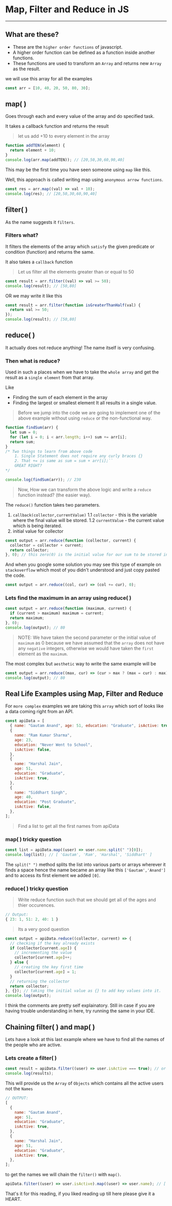 # Map, Filter and Reduce in JS

---

## What are these?

- These are the `higher order functions` of javascript.
- A higher order function can be defined as a function inside another functions.
- These functions are used to transform an `Array` and returns new `Array` as the result.

we will use this array for all the examples

```js
const arr = [10, 40, 20, 50, 80, 30];
```

## map( )

Goes through each and every value of the array and do specified task.

It takes a callback function and returns the result

> let us add +10 to every element in the array

```js
function addTEN(element) {
  return element + 10;
}
console.log(arr.map(addTEN)); // [20,50,30,60,90,40]
```

This may be the first time you have seen someone using `map` like this.

Well, this approach is called writing map using `anonymous arrow functions`.

```js
const res = arr.map((val) => val + 10);
console.log(res); // [20,50,30,60,90,40]
```

## filter( )

As the name suggests it `filters`.

### Filters what?

It filters the elements of the array which `satisfy` the given predicate or condition (function) and returns the same.

It also takes a `callback` function

> Let us filter all the elements greater than or equal to 50

```js
const result = arr.filter((val) => val >= 50);
console.log(result); // [50,80]
```

OR we may write it like this

```js
const result = arr.filter(function isGreaterThanHalf(val) {
  return val >= 50;
});
console.log(result); // [50,80]
```

## reduce( )

It actually does not reduce anything!
The name itself is very confusing.

### Then what is reduce?

Used in such a places when we have to take the `whole array` and get the result as a `single element` from that array.

Like

- Finding the sum of each element in the array
- Finding the largest or smallest element
  It all results in a single value.

> Before we jump into the code we are going to implement one of the above example without using `reduce` or the non-functional way.

```js
function findSum(arr) {
  let sum = 0;
  for (let i = 0; i < arr.length; i++) sum += arr[i];
  return sum;
}
/* Two things to learn from above code
    1. Single Statement does not require any curly braces {}
    2. That += is same as sum = sum + arr[i];``
    GREAT RIGHT?
*/

console.log(findSum(arr)); // 230
```

> Now, How we can transform the above logic and write a `reduce` function instead? (the easier way).

The `reduce()` function takes two parameters.

1. `callback(collector,currentValue)`
   1.1 `collector` - this is the variable where the final value will be stored.
   1.2 `currentValue` - the current value which is being iterated.
2. initial value for collector

```js
const output = arr.reduce(function (collector, current) {
  collector = collector + current;
  return collector;
}, 0); // this zero(0) is the initial value for our sum to be stored in.
```

And when you google some solution you may see this type of example on `stackoverflow` which most of you didn't understood and just copy pasted the code.

```js
const output = arr.reduce((col, cur) => (col += cur), 0);
```

### Lets find the maximum in an array using reduce( )

```js
const output = arr.reduce(function (maximum, current) {
  if (current > maximum) maximum = current;
  return maximum;
}, 0);
console.log(output); // 80
```

> NOTE: We have taken the second parameter or the initial value of `maximum` as 0 because we have assumed that the `array` does not have any `negative` integers, otherwise we would have taken the `first` element as the `maximum`.

The most complex but `aesthetic` way to write the same example will be

```js
const output = arr.reduce((max, cur) => (cur > max ? (max = cur) : max), 0);
console.log(output); // 80
```

## Real Life Examples using Map, Filter and Reduce

For `more complex` examples we are taking this `array` which sort of looks like a data coming right from an API.

```js
const apiData = [
  { name: "Gautam Anand", age: 51, education: "Graduate", isActive: true },
  {
    name: "Ram Kumar Sharma",
    age: 23,
    education: "Never Went to School",
    isActive: false,
  },
  {
    name: "Harshal Jain",
    age: 51,
    education: "Graduate",
    isActive: true,
  },
  {
    name: "Siddhart Singh",
    age: 40,
    education: "Post Graduate",
    isActive: false,
  },
];
```

> Find a list to get all the first names from apiData

### map( ) tricky question

```js
const list = apiData.map((user) => user.name.split(" ")[0]);
console.log(list); // [ 'Gautam', 'Ram', 'Harshal', 'Siddhart' ]
```

The `split(" ")` method splits the list into various parts or arrays wherever it finds a space
hence the name became an array like this `['Gautam','Anand']` and to access its first element we added `[0]`.

### reduce( ) tricky question

> Write reduce function such that we should get all of the ages and thier occurences.

```js
// Output:
{ 23: 1, 51: 2, 40: 1 }
```

> Its a very good question

```js
const output = apiData.reduce((collector, current) => {
  // checking if the key already exists
  if (collector[current.age]) {
    // incrementing the value
    collector[current.age]++;
  } else {
    // creating the key first time
    collector[current.age] = 1;
  }
  // returning the collector
  return collector;
}, {}); // taking the initial value as {} to add key values into it.
console.log(output);
```

I think the comments are pretty self explainatory. Still in case if you are having trouble understanding in here, try running the same in your IDE.

## Chaining filter( ) and map( )

Lets have a look at this last example where we have to find all the names of the people who are active.

### Lets create a filter( )

```js
const result = apiData.filter((user) => user.isActive === true); // or just user.isActive
console.log(results);
```

This will provide us the `Array` of `Objects` which contains all the active users not the `Names`

```js
// OUTPUT:
[
  {
    name: "Gautam Anand",
    age: 51,
    education: "Graduate",
    isActive: true,
  },
  {
    name: "Harshal Jain",
    age: 51,
    education: "Graduate",
    isActive: true,
  },
];
```

to get the names we will chain the `filter()` with `map()`.

```js
apiData.filter((user) => user.isActive).map((user) => user.name); // [ 'Gautam Anand', 'Harshal Jain' ]
```

That's it for this reading, if you liked reading up till here please give it a HEART.